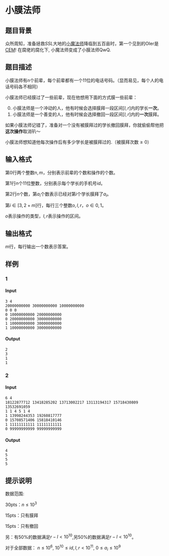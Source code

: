 # 小膜法师

## 题目背景

众所周知，准备拯救$SSL$大地的[小魔法师](https://www.luogu.com.cn/user/35056)降临到五百亩时，第一个见到的OIer是[CEM](https://www.luogu.com.cn/user/30496)! 在腐佬的腐化下, 小魔法师变成了小膜法师QwQ.

## 题目描述

小膜法师有$n$个前辈，每个前辈都有一个$11$位的电话号码。（显而易见，每个人的电话号码各不相同）

小膜法师已经膜过了一些前辈，现在他想用下面的方式膜一些前辈：

0. 小膜法师是一个冲动的人，他有时候会选择膜拜一段区间$[l,r]$内的学长**一次**。
1. 小膜法师是一个善变的人，他有时候会选择撤回一段区间$[l,r]$内的**一次**膜拜。

如果小膜法师记错了，准备对一个没有被膜拜过的学长撤回膜拜，你就偷偷帮他把**这次操作**取消叭～

小膜法师想知道他每次操作后有多少学长是被膜拜过的.（被膜拜次数$\geq0$）

## 输入格式

第$0$行两个整数$n,m$，分别表示前辈的个数和操作的个数。

第$1$行$n$个$11$位整数，分别表示每个学长的手机号$id$。

第$2$行$n$个数，第$a_i$个数表示已经对第$i$个学长膜拜了$a_i$。

第$i \in [3,2+m]$行，每行三个整数$o,l,r$，$o \in {0,1}$。

$o$表示操作的类型，$l,r$表示操作的区间。

## 输出格式

$m$行，每行输出一个数表示答案。

## 样例

### 1

#### Input

```
3 4
20000000000 30000000000 10000000000
0 0 0
0 10000000000 20000000000
0 20000000000 30000000000
1 10000000000 30000000000
1 10000000000 30000000000
```

#### Output

```
2
3
1
1
```

### 2

#### Input

```
6 4
18122877712 13418285202 13713002217 13113194317 15718430809 13532691059
1 1 4 5 1 4
1 13998244353 19260817777
0 15708571406 15818410146
1 11111111111 11111111111
0 99999999999 99999999999
```

#### Output

```
4
5
5
5
```

## 提示说明

数据范围:

30pts：$n \leq 10^3$

15pts：只有膜拜

15pts：只有撤回

另：有50%的数据满足$r-l<10^10$,另50%的数据满足$r-l<10^10$。

对于全部数据： $n \leq 10^6$, $10^{10} \leq id,l,r < 10^{11}$, $0 \leq a_i \leq 10^9$
